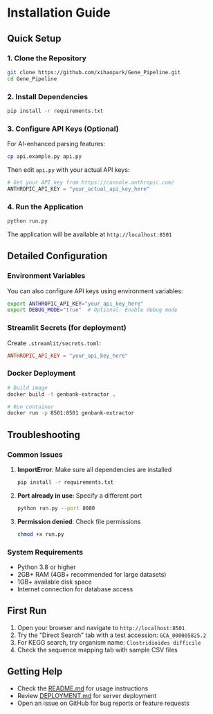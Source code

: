 # Installation Guide

## Quick Setup

### 1. Clone the Repository

```bash
git clone https://github.com/xihaopark/Gene_Pipeline.git
cd Gene_Pipeline
```

### 2. Install Dependencies

```bash
pip install -r requirements.txt
```

### 3. Configure API Keys (Optional)

For AI-enhanced parsing features:

```bash
cp api.example.py api.py
```

Then edit `api.py` with your actual API keys:

```python
# Get your API key from https://console.anthropic.com/
ANTHROPIC_API_KEY = "your_actual_api_key_here"
```

### 4. Run the Application

```bash
python run.py
```

The application will be available at `http://localhost:8501`

## Detailed Configuration

### Environment Variables

You can also configure API keys using environment variables:

```bash
export ANTHROPIC_API_KEY="your_api_key_here"
export DEBUG_MODE="true"  # Optional: Enable debug mode
```

### Streamlit Secrets (for deployment)

Create `.streamlit/secrets.toml`:

```toml
ANTHROPIC_API_KEY = "your_api_key_here"
```

### Docker Deployment

```bash
# Build image
docker build -t genbank-extractor .

# Run container
docker run -p 8501:8501 genbank-extractor
```

## Troubleshooting

### Common Issues

1. **ImportError**: Make sure all dependencies are installed
   ```bash
   pip install -r requirements.txt
   ```

2. **Port already in use**: Specify a different port
   ```bash
   python run.py --port 8080
   ```

3. **Permission denied**: Check file permissions
   ```bash
   chmod +x run.py
   ```

### System Requirements

- Python 3.8 or higher
- 2GB+ RAM (4GB+ recommended for large datasets)
- 1GB+ available disk space
- Internet connection for database access

## First Run

1. Open your browser and navigate to `http://localhost:8501`
2. Try the "Direct Search" tab with a test accession: `GCA_000005825.2`
3. For KEGG search, try organism name: `Clostridioides difficile`
4. Check the sequence mapping tab with sample CSV files

## Getting Help

- Check the [README.md](README.md) for usage instructions
- Review [DEPLOYMENT.md](DEPLOYMENT.md) for server deployment
- Open an issue on GitHub for bug reports or feature requests 